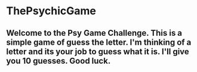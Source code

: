 # ThePsychicGame

## Welcome to the Psy Game Challenge.  This is a simple game of guess the letter.  I'm thinking of a letter and its your job to guess what it is.  I'll give you 10 guesses. Good luck.